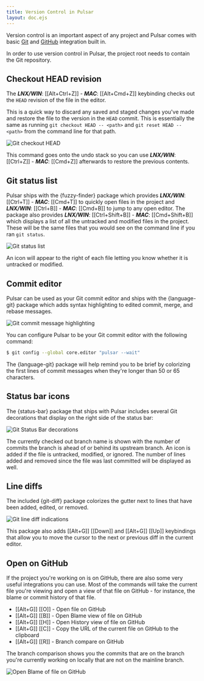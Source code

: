 ```yaml
---
title: Version Control in Pulsar
layout: doc.ejs
---
```


Version control is an important aspect of any project and Pulsar comes with
basic [Git](https://git-scm.com) and [GitHub](https://github.com) integration
built in.

In order to use version control in Pulsar, the project root needs to contain the
Git repository.

## Checkout HEAD revision

The **_LNX/WIN_**: [[Alt+Ctrl+Z]] -
**_MAC_**: [[Alt+Cmd+Z]] keybinding checks out the
`HEAD` revision of the file in the editor.

This is a quick way to discard any saved and staged changes you've made and
restore the file to the version in the `HEAD` commit. This is essentially the
same as running `git checkout HEAD -- <path>` and `git reset HEAD -- <path>`
from the command line for that path.

![Git checkout `HEAD`](/img/atom/git-checkout-head.gif "Git checkout `HEAD`")

This command goes onto the undo stack so you can use
**_LNX/WIN_**: [[Ctrl+Z]] -
**_MAC_**: [[Cmd+Z]] afterwards to restore the previous contents.

## Git status list

Pulsar ships with the {fuzzy-finder} package
which provides
**_LNX/WIN_**: [[Ctrl+T]] -
**_MAC_**: [[Cmd+T]] to quickly open files
in the project and
**_LNX/WIN_**: [[Ctrl+B]] -
**_MAC_**: [[Cmd+B]] to jump to any
open editor. The package also provides
**_LNX/WIN_**: [[Ctrl+Shift+B]] -
**_MAC_**: [[Cmd+Shift+B]] which displays a list of all the untracked and modified
files in the project. These will be the same files that you would see on the
command line if you ran `git status`.

![Git status list](/img/atom/git-status.gif "`git status` list")

An icon will appear to the right of each file letting you know whether it is
untracked or modified.

## Commit editor

Pulsar can be used as your Git commit editor and ships with the {language-git} package
which adds syntax highlighting to edited commit, merge, and rebase messages.

![Git commit message highlighting](/img/atom/git-message.gif "Git commit message highlighting")

You can configure Pulsar to be your Git commit editor with the following command:

<!--TODO: Check this still works in Pulsar-->

```sh
$ git config --global core.editor "pulsar --wait"
```

The {language-git} package will help
remind you to be brief by colorizing the first lines of commit messages when
they're longer than 50 or 65 characters.

## Status bar icons

The {status-bar} package that ships with
Pulsar includes several Git decorations that display on the right side of the
status bar:

![Git Status Bar decorations](/img/atom/git-status-bar.png "Git Status Bar decorations")

The currently checked out branch name is shown with the number of commits the
branch is ahead of or behind its upstream branch. An icon is added if the file
is untracked, modified, or ignored. The number of lines added and removed since
the file was last committed will be displayed as well.

## Line diffs

The included {git-diff} package colorizes
the gutter next to lines that have been added, edited, or removed.

![Git line diff indications](/img/atom/git-lines.png "Git line diff indications")

This package also adds [[Alt+G]] [[Down]] and [[Alt+G]]
[[Up]] keybindings that allow you to move the cursor to the next or
previous diff in the current editor.

## Open on GitHub

If the project you're working on is on GitHub, there are also some very useful
integrations you can use. Most of the commands will take the current file you're
viewing and open a view of that file on GitHub - for instance, the blame or
commit history of that file.

- [[Alt+G]] [[O]] - Open file on GitHub
- [[Alt+G]] [[B]] - Open Blame view of file on GitHub
- [[Alt+G]] [[H]] - Open History view of file on GitHub
- [[Alt+G]] [[C]] - Copy the URL of the current file on GitHub to
  the clipboard
- [[Alt+G]] [[R]] - Branch compare on GitHub

The branch comparison shows you the commits that are on the branch you're
currently working on locally that are not on the mainline branch.

![Open Blame of file on GitHub](/img/atom/open-on-github.png "Open Blame of file on GitHub")
